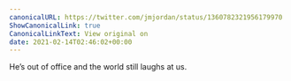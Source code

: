 ```yaml
---
canonicalURL: https://twitter.com/jmjordan/status/1360782321956179970
ShowCanonicalLink: true
CanonicalLinkText: View original on
date: 2021-02-14T02:46:02+00:00
---
```

He’s out of office and the world still laughs at us.